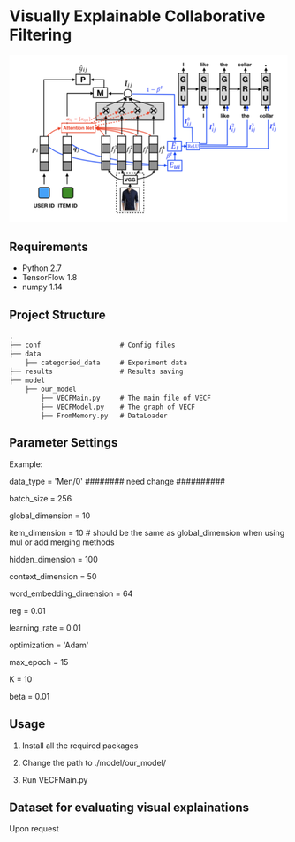 # Visually Explainable Collaborative Filtering 

![images](img/VECF.png)


## Requirements

- Python 2.7
- TensorFlow 1.8
- numpy 1.14


## Project Structure

    .
    ├── conf                    # Config files
    ├── data
        ├── categoried_data     # Experiment data 
    ├── results                 # Results saving
    ├── model          
        ├── our_model
            ├── VECFMain.py     # The main file of VECF
            ├── VECFModel.py    # The graph of VECF
            ├── FromMemory.py   # DataLoader          


## Parameter Settings

Example: 

data_type = 'Men/0' ######## need change ##########

batch_size = 256

global_dimension = 10

item_dimension = 10 # should be the same as global_dimension when using mul or add merging methods

hidden_dimension = 100

context_dimension = 50

word_embedding_dimension = 64

reg = 0.01

learning_rate = 0.01

optimization = 'Adam'

max_epoch = 15

K = 10

beta = 0.01
    


## Usage

1. Install all the required packages

2. Change the path to ./model/our_model/

3. Run VECFMain.py


## Dataset for evaluating visual explainations
Upon request

